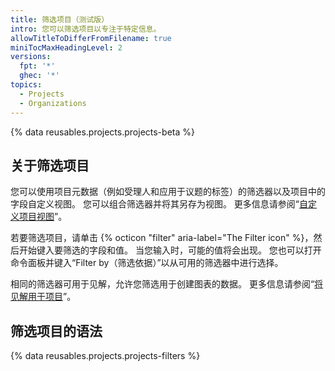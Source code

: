 ```yaml
---
title: 筛选项目（测试版）
intro: 您可以筛选项目以专注于特定信息。
allowTitleToDifferFromFilename: true
miniTocMaxHeadingLevel: 2
versions:
  fpt: '*'
  ghec: '*'
topics:
  - Projects
  - Organizations
---
```


{% data reusables.projects.projects-beta %}

## 关于筛选项目

您可以使用项目元数据（例如受理人和应用于议题的标签）的筛选器以及项目中的字段自定义视图。 您可以组合筛选器并将其另存为视图。 更多信息请参阅“[自定义项目视图](/issues/trying-out-the-new-projects-experience/customizing-your-project-views)”。

若要筛选项目，请单击 {% octicon "filter" aria-label="The Filter icon" %}，然后开始键入要筛选的字段和值。 当您输入时，可能的值将会出现。 您也可以打开命令面板并键入“Filter by（筛选依据）”以从可用的筛选器中进行选择。

相同的筛选器可用于见解，允许您筛选用于创建图表的数据。 更多信息请参阅“[将见解用于项目](/issues/trying-out-the-new-projects-experience/using-insights-with-projects)”。

## 筛选项目的语法

{% data reusables.projects.projects-filters %}
